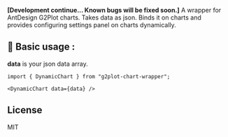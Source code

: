 **[Development continue... Known bugs will be fixed soon.]** A wrapper for AntDesign G2Plot charts. Takes data as json. Binds it on charts and provides configuring settings panel on charts dynamically.


## 🔨 Basic usage : 

**data** is your json data array.

```tsx | pure
import { DynamicChart } from "g2plot-chart-wrapper";

<DynamicChart data={data} />
```


## License

MIT